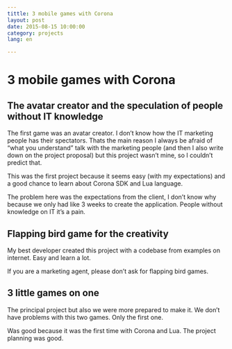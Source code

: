 ```yaml
---
tittle: 3 mobile games with Corona
layout: post
date: 2015-08-15 10:00:00
category: projects
lang: en

---
```


# 3 mobile games with Corona

## The avatar creator and the speculation of people without IT knowledge

The first game was an avatar creator. I don’t know how the IT marketing people has their spectators. Thats the main reason I always be afraid of “what you understand” talk with the marketing people (and then I also write down on the project proposal) but this project wasn’t mine, so I couldn’t predict that.

This was the first project because it seems easy (with my expectations) and a good chance to learn about Corona SDK and Lua language.

The problem here was the expectations from the client, I don’t know why because we only had like 3 weeks to create the application. People without knowledge on IT it’s a pain.

## Flapping bird game for the creativity

My best developer created this project with a codebase from examples on internet. Easy and learn a lot.

If you are a marketing agent, please don’t ask for flapping bird games.

## 3 little games on one

The principal project but also we were more prepared to make it. We don’t have problems with this two games. Only the first one.

Was good because it was the first time with Corona and Lua. The project planning was good.